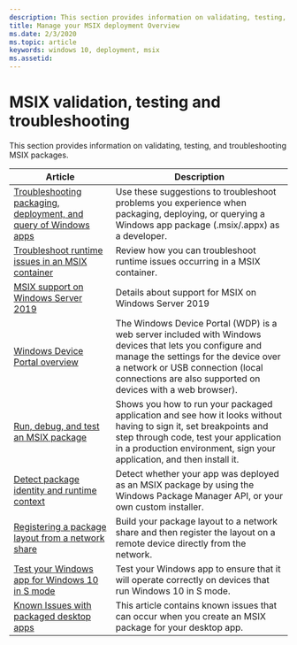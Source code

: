 ```yaml
---
description: This section provides information on validating, testing, and troubleshooting MSIX packages.  This section is targeted at enterprise and IT Pros.
title: Manage your MSIX deployment Overview
ms.date: 2/3/2020
ms.topic: article
keywords: windows 10, deployment, msix
ms.assetid:  
---
```


# MSIX validation, testing and troubleshooting

This section provides information on validating, testing, and troubleshooting MSIX packages.

| Article | Description |
|---------|-------------|
| [Troubleshooting packaging, deployment, and query of Windows apps](/windows/win32/appxpkg/troubleshooting?context=%2Fwindows%2Fmsix%2Frender) | Use these suggestions to troubleshoot problems you experience when packaging, deploying, or querying a Windows app package (.msix/.appx) as a developer. |
| [Troubleshoot runtime issues in an MSIX container](../manage/troubleshoot-msix-container.md) | Review how you can troubleshoot runtime issues occurring in a MSIX container. |
| [MSIX support on Windows Server 2019](../msix-server-2019.md) | Details about support for MSIX on Windows Server 2019 |
| [Windows Device Portal overview](/windows/uwp/debug-test-perf/device-portal?context=%2Fwindows%2Fmsix%2Frender) | The Windows Device Portal (WDP) is a web server included with Windows devices that lets you configure and manage the settings for the device over a network or USB connection (local connections are also supported on devices with a web browser). | 
| [Run, debug, and test an MSIX package](desktop-to-uwp-debug.md) | Shows you how to run your packaged application and see how it looks without having to sign it, set breakpoints and step through code, test your application in a production environment, sign your application, and then install it. |
| [Detect package identity and runtime context](detect-package-identity.md) | Detect whether your app was deployed as an MSIX package by using the Windows Package Manager API, or your own custom installer. |
| [Registering a package layout from a network share](register-from-network.md) | Build your package layout to a network share and then register the layout on a remote device directly from the network. |
| [Test your Windows app for Windows 10 in S mode](desktop-to-uwp-test-windows-s.md) | Test your Windows app to ensure that it will operate correctly on devices that run Windows 10 in S mode. |
| [Known Issues with packaged desktop apps](desktop-to-uwp-known-issues.md) | This article contains known issues that can occur when you create an MSIX package for your desktop app. |